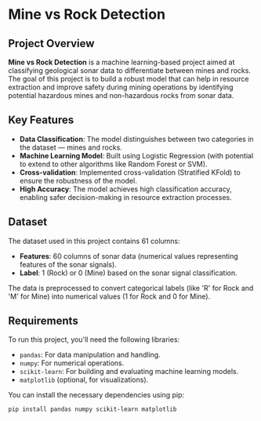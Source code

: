 # Mine vs Rock Detection

## Project Overview

**Mine vs Rock Detection** is a machine learning-based project aimed at classifying geological sonar data to differentiate between mines and rocks. The goal of this project is to build a robust model that can help in resource extraction and improve safety during mining operations by identifying potential hazardous mines and non-hazardous rocks from sonar data.

## Key Features

- **Data Classification**: The model distinguishes between two categories in the dataset — mines and rocks.
- **Machine Learning Model**: Built using Logistic Regression (with potential to extend to other algorithms like Random Forest or SVM).
- **Cross-validation**: Implemented cross-validation (Stratified KFold) to ensure the robustness of the model.
- **High Accuracy**: The model achieves high classification accuracy, enabling safer decision-making in resource extraction processes.

## Dataset

The dataset used in this project contains 61 columns:

- **Features**: 60 columns of sonar data (numerical values representing features of the sonar signals).
- **Label**: 1 (Rock) or 0 (Mine) based on the sonar signal classification.

The data is preprocessed to convert categorical labels (like 'R' for Rock and 'M' for Mine) into numerical values (1 for Rock and 0 for Mine).

## Requirements

To run this project, you'll need the following libraries:

- `pandas`: For data manipulation and handling.
- `numpy`: For numerical operations.
- `scikit-learn`: For building and evaluating machine learning models.
- `matplotlib` (optional, for visualizations).

You can install the necessary dependencies using pip:

```bash
pip install pandas numpy scikit-learn matplotlib

